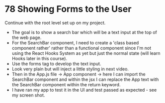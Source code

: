 # 78 Showing Forms to the User

Continue with the root level set up on my project.

- The goal is to show a search bar which will be a text input at the top of the web page.
- For the SearchBar component, I need to create a 'class based component rather' rather than a functional component since I'm not using the React Hooks System as yet but just the normal state (will learn Hooks later in this course).
- Use the forms tag to develop the text input.
- Look very plain but will inject a little styling in next video.
- Then in the App.js file -> App component -> here I can import the SearchBar component and within the jsx I can replace the App text with the SearchBar component within the return keyword.
- I have ran my app to test it in the UI and test passed as expected - see my screen shot.
